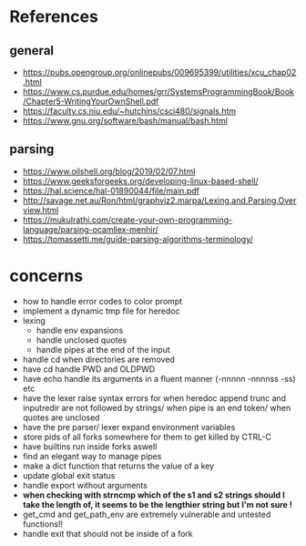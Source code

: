 # **References**

## general

- https://pubs.opengroup.org/onlinepubs/009695399/utilities/xcu_chap02.html
- https://www.cs.purdue.edu/homes/grr/SystemsProgrammingBook/Book/Chapter5-WritingYourOwnShell.pdf
- https://faculty.cs.niu.edu/~hutchins/csci480/signals.htm
- https://www.gnu.org/software/bash/manual/bash.html

## parsing

- https://www.oilshell.org/blog/2019/02/07.html
- https://www.geeksforgeeks.org/developing-linux-based-shell/
- https://hal.science/hal-01890044/file/main.pdf
- http://savage.net.au/Ron/html/graphviz2.marpa/Lexing.and.Parsing.Overview.html
- https://mukulrathi.com/create-your-own-programming-language/parsing-ocamllex-menhir/
- https://tomassetti.me/guide-parsing-algorithms-terminology/

# **concerns**

- how to handle error codes to color prompt
- implement a dynamic tmp file for heredoc
- lexing
  - handle env expansions
  - handle unclosed quotes
  - handle pipes at the end of the input
- handle cd when directories are removed
- have cd handle PWD and OLDPWD
- have echo handle its arguments in a fluent manner (-nnnnn -nnnnss -ss) etc
- have the lexer raise syntax errors for when heredoc append trunc and inputredir are not followed by strings/ when pipe is an end token/ when quotes are unclosed
- have the pre parser/ lexer expand environment variables
- store pids of all forks somewhere for them to get killed by CTRL-C
- have builtins run inside forks aswell
- find an elegant way to manage pipes
- make a dict function that returns the value of a key
- update global exit status
- handle export without arguments
- **when checking with strncmp which of the s1 and s2 strings should I take the length of, it seems to be the lengthier string but I'm not sure !**
- get_cmd and get_path_env are extremely vulnerable and untested functions!!
- handle exit that should not be inside of a fork
